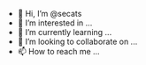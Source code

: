 - 👋 Hi, I’m @secats
- 👀 I’m interested in ...
- 🌱 I’m currently learning ...
- 💞️ I’m looking to collaborate on ...
- 📫 How to reach me ...

<!---
secats/secats is a ✨ special ✨ repository because its `README.md` (this file) appears on your GitHub profile.
You can click the Preview link to take a look at your changes.
--->
